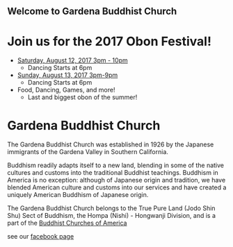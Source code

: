 ## Welcome to Gardena Buddhist Church

# Join us for the 2017 Obon Festival!

- [Saturday, August 12, 2017 3pm - 10pm](https://www.facebook.com/events/426822631037100/)
  * Dancing Starts at 6pm
- [Sunday, August 13, 2017 3pm-9pm](https://www.facebook.com/events/291966454607772/)
  * Dancing Starts at 6pm
- Food, Dancing, Games, and more!
  * Last and biggest obon of the summer!


# Gardena Buddhist Church

The Gardena Buddhist Church was established in 1926 by the Japanese immigrants of the Gardena Valley in Southern California.

Buddhism readily adapts itself to a new land, blending in some of the native cultures and customs into the traditional Buddhist teachings. Buddhism in America is no exception: although of Japanese origin and tradition, we have blended American culture and customs into our services and have created a uniquely American Buddhism of Japanese origin.

The Gardena Buddhist Church belongs to the True Pure Land (Jodo Shin Shu) Sect of Buddhism, the Hompa (Nishi) - Hongwanji Division, and is a part of the
[Buddhist Churches of America](http://buddhistchurchesofamerica.org/)

see our [facebook page](https://www.facebook.com/gardenabuddhistchurch)
